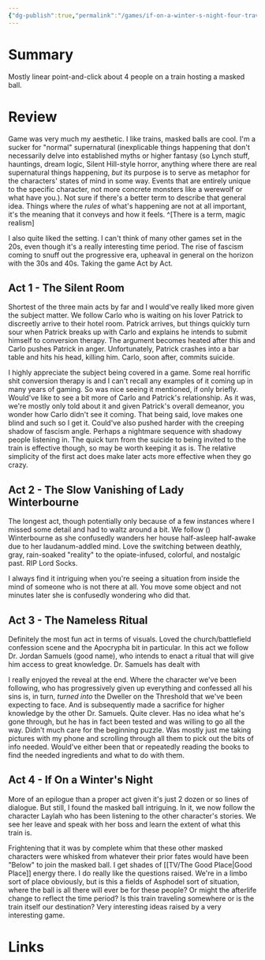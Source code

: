 ```yaml
---
{"dg-publish":true,"permalink":"/games/if-on-a-winter-s-night-four-travelers-2021/","tags":["streamed"],"created":"2023-12-15","updated":"2024-06-04"}
---
```



# Summary

Mostly linear point-and-click about 4 people on a train hosting a masked ball.

# Review

Game was very much my aesthetic. I like trains, masked balls are cool. I'm a sucker for "normal" supernatural (inexplicable things happening that don't necessarily delve into established myths or higher fantasy (so Lynch stuff, hauntings, dream logic, Silent Hill-style horror, anything where there are real supernatural things happening, *but* its purpose is to serve as metaphor for the characters' states of mind in some way. Events that are entirely unique to the specific character, not more concrete monsters like a werewolf or what have you.). Not sure if there's a better term to describe that general idea. Things where the *rules* of what's happening are not at all important, it's the meaning that it conveys and how it feels. ^[There is a term, magic realism]

I also quite liked the setting. I can't think of many other games set in the 20s, even though it's a really interesting time period. The rise of fascism coming to snuff out the progressive era, upheaval in general on the horizon with the 30s and 40s. Taking the game Act by Act.

## Act 1 - The Silent Room

Shortest of the three main acts by far and I would've really liked more given the subject matter. We follow Carlo who is waiting on his lover Patrick to discreetly arrive to their hotel room. Patrick arrives, but things quickly turn sour when Patrick breaks up with Carlo and explains he intends to submit himself to conversion therapy. The argument becomes heated after this and Carlo pushes Patrick in anger. Unfortunately, Patrick crashes into a bar table and hits his head, killing him. Carlo, soon after, commits suicide.

I highly appreciate the subject being covered in a game. Some real horrific shit conversion therapy is and I can't recall any examples of it coming up in many years of gaming. So was nice seeing it mentioned, if only briefly. Would've like to see a bit more of Carlo and Patrick's relationship. As it was, we're mostly only told about it and given Patrick's overall demeanor, you wonder how Carlo didn't see it coming. That being said, love makes one blind and such so I get it. Could've also pushed harder with the creeping shadow of fascism angle. Perhaps a nightmare sequence with shadowy people listening in. The quick turn from the suicide to being invited to the train is effective though, so may be worth keeping it as is. The relative simplicity of the first act does make later acts more effective when they go crazy.

## Act 2 - The Slow Vanishing of Lady Winterbourne

The longest act, though potentially only because of a few instances where I missed some detail and had to waltz around a bit. We follow () Winterbourne as she confusedly wanders her house half-asleep half-awake due to her laudanum-addled mind. Love the switching between deathly, gray, rain-soaked "reality" to the opiate-infused, colorful, and nostalgic past. RIP Lord Socks.

I always find it intriguing when you're seeing a situation from inside the mind of someone who is not there at all. You move some object and not minutes later she is confusedly wondering who did that.

## Act 3 - The Nameless Ritual

Definitely the most fun act in terms of visuals. Loved the church/battlefield confession scene and the Apocrypha bit in particular. In this act we follow Dr. Jordan Samuels (good name), who intends to enact a ritual that will give him access to great knowledge. Dr. Samuels has dealt with

I really enjoyed the reveal at the end. Where the character we've been following, who has progressively given up everything and confessed all his sins is, in turn, *turned into* the Dweller on the Threshold that we've been expecting to face. And is subsequently made a sacrifice for higher knowledge by the other Dr. Samuels. Quite clever. Has no idea what he's gone through, but he has in fact been tested and was willing to go all the way. Didn't much care for the beginning puzzle. Was mostly just me taking pictures with my phone and scrolling through all them to pick out the bits of info needed. Would've either been that or repeatedly reading the books to find the needed ingredients and what to do with them.

## Act 4 - If On a Winter's Night

More of an epilogue than a proper act given it's just 2 dozen or so lines of dialogue. But still, I found the masked ball intriguing. In it, we now follow the character Laylah who has been listening to the other character's stories. We see her leave and speak with her boss and learn the extent of what this train is.

Frightening that it was by complete whim that these other masked characters were whisked from whatever their prior fates would have been "Below" to join the masked ball. I get shades of [[TV/The Good Place\|Good Place]] energy there. I do really like the questions raised. We're in a limbo sort of place obviously, but is this a fields of Asphodel sort of situation, where the ball is all there will ever be for these people? Or might the afterlife change to reflect the time period? Is this train traveling somewhere or is the train itself our destination? Very interesting ideas raised by a very interesting game.

# Links
